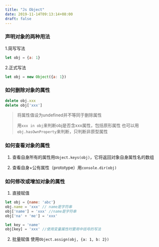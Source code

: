 ```yaml
---
title: "Js Object"
date: 2019-11-14T09:13:14+08:00
draft: false
---
```


### 声明对象的两种用法

1.简写写法
```javascript
let obj = {a: 1}
```

2.正式写法
```javascript
let obj = new Object({a: 1})
```

### 如何删除对象的属性

```javascript
delete obj.xxx
delete obj['xxx']
```

> 将属性值设为undefined并不等同于删除属性
>
> 用`xxx in obj`来判断obj是否含xxx属性，包括原形属性
> 也可以用`obj.hasOwnProperty`来判断，只判断非原型属性

### 如何查看对象的属性

1. 查看自身所有的属性用`Object.keys(obj)`，它将返回对象自身属性名的数组

2. 查看自身+公有属性（prototype）用`console.dir(obj)`

### 如何修改或增加对象的属性

1. 直接赋值
```javascript
let obj = {name: 'abc'}
obj.name = 'xxx' // name是字符串
obj['name'] = 'xxx' //name是字符串
obj['na' + 'me'] = 'xxx'

let key = 'name'
obj[key] = 'xxx' //使用变量属性时要用中括号的写法
```

2. 批量赋值
使用`Object.assign(obj, {a: 1, b: 2})`
